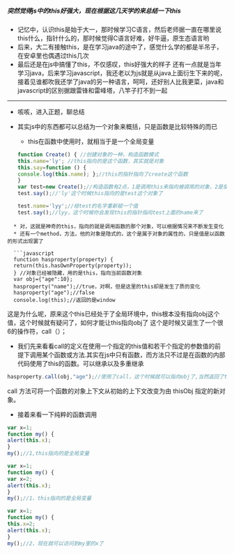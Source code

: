 ##### 突然觉得js中的this好强大，现在根据这几天学的来总结一下this 
 
 * 记忆中，认识this是始于大一，那时候学习C语言，然后老师据一直在哪里说this什么，指针什么的，那时候觉得C语言好难，好牛逼，原生态语言哟
 * 后来，大二有接触this，是在学习java的途中了，感觉什么学的都是半吊子，在安卓里也偶遇过this几次
 * 最后还是在js中搞懂了this，不仅感叹，this好强大的样子
 还有一点就是当年学习java，后来学习javascript，我还老以为js就是从java上面衍生下来的呢，接着见谁都吹我还学了java的另一种语言，呵呵，还好别人比我更菜，java和javascript的区别据跟雷锋和雷峰塔，八竿子打不到一起
 
 
 -----
 
 * 咳咳，进入正题，聊总结
 * 其实js中的东西都可以总结为一个对象来概括，只是函数是比较特殊的而已
   * this在函数中使用时，就相当于是一个全局变量
   
   ```javascript
   function Create() { //创建对象的一种，构造函数模式
   this.name='ly'; //this指向的是这个函数，其实就是对象
   this.say=function () {
   console.log(this.name); };//this的指针指向了create这个函数
   }
   var test=new Create();//构造函数有2点，1是调用this来指向被调用的对象，2是使用new新建一个实例对象
   test.say();//'ly'这个时候this指向的是test这个对象了
   ```
   
   ```javascript
   test.name='lyy';//给test的名字重新赋一个值
   test.say();//lyy，这个时候你会发现this的指针指向test上面的name来了
```
  * 对，这就是神奇的this，指向的就是调用函数的那个对象，可以根据情况来不断发生变化
  * 还有一个method，方法，他的对象是隐式的，这个是属于对象的属性的，只是值是以函数的形式出现罢了
  
  ```javascript
  function hasproperty(property) { 
  return(this.hasOwnProperty(property));
  } //对象已经被隐藏，用的是this，指向当前函数对象
  var obj={"age":10}; 
  hasproperty("name");//true，对啊，但是这里的this却是发生了质的变化
  hasproperty("age");//false 
  console.log(this);//返回的是window
   ```
   
   这是为什么呢，原来这个this已经处于了全局环境中，this根本没有指向obj这个值，这个时候就有疑问了，如何才能让this指向obj了
  这个是时候又诞生了一个很6的操作符，call（）；
  
  
  * 我们先来看看call的定义在使用一个指定的this值和若干个指定的参数值的前提下调用某个函数或方法.其实在js中只有函数，而方法只不过是在函数的内部代码使用了this的函数。可以继承以及多重继承
  
  ```javascript
  hasproperty.call(obj,"age");//使用了call，这个时候就可以指向obj了,当然返回了true
```


call 方法可将一个函数的对象上下文从初始的上下文改变为由 thisObj 指定的新对象。

  * 接着来看一下纯粹的函数调用
  ```javascript
  var x=1;
  function my() {
  alert(this.x); 
  }
  my();//1,this指向的是全局变量
  ```
  
  ```javascript
  var x=1;
  function my() {
  var x=2;
  alert(this.x);
  }
  my();//1，this指向的是全局变量
  ```
  
  ```javascript
  var x=1;
  function my() {
  this.x=2;
  alert(this.x);
  }
  my();//2，现在就可以访问到my里的x了
  ```
  
  
  
  
  
  
  
  
  
  
  
